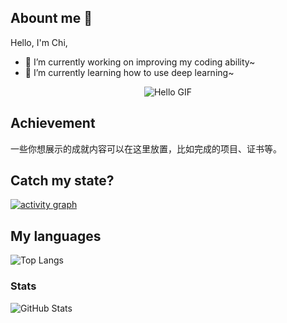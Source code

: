 ## Abount me 👋

<!--
**zc-edu/zc-edu** is a ✨ _special_ ✨ repository because its `README.md` (this file) appears on your GitHub profile.

Here are some ideas to get you started:

- 🔭 I’m currently working on ...
- 🌱 I’m currently learning ...
- 👯 I’m looking to collaborate on ...
- 🤔 I’m looking for help with ...
- 💬 Ask me about ...
- 📫 How to reach me: ...
- 😄 Pronouns: ...
- ⚡ Fun fact: ...
-->
Hello, I'm Chi, 
- 🔭 I’m currently working on improving my coding ability~
- 🌱 I’m currently learning how to use deep learning~

<div align="center">
    <img src="https://media.giphy.com/media/Z21HJj2kz9uBG/giphy.gif?cid=82a1493b6b2jhkohk3t87137qfikqug4smrgp71t2hk015ee&ep=v1_gifs_trending&rid=giphy.gif&ct=g" alt="Hello GIF">
</div>

## Achievement

一些你想展示的成就内容可以在这里放置，比如完成的项目、证书等。

## Catch my state?

[![activity graph](https://github-readme-activity-graph.vercel.app/graph?username=zc-edu&theme=merko&custom_title=Chi&hide_border=true&point=FFFFFF&days=50)](https://github.com/zc-edu)

## My languages

![Top Langs](https://github-readme-stats.vercel.app/api/top-langs/?username=zc-edu&layout=compact&theme=radical)

### Stats

![GitHub Stats](https://github-readme-stats.vercel.app/api?username=zc-edu&show_icons=true&theme=radical)




